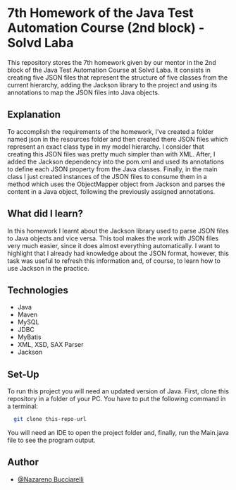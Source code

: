 # 7th Homework of the Java Test Automation Course (2nd block) - Solvd Laba
This repository stores the 7th homework given by our mentor in the 2nd block of 
the Java Test Automation Course at Solvd Laba. It consists in creating five
JSON files that represent the structure of five classes from the current 
hierarchy, adding the Jackson library to the project and using its annotations to
map the JSON files into Java objects.

## Explanation

To accomplish the requirements of the homework, I've created a folder named
json in the resources folder and then created there JSON files which represent
an exact class type in my model hierarchy. I consider that creating this JSON
files was pretty much simpler than with XML. After, I added the Jackson 
dependency into the pom.xml and used its annotations to define each JSON 
property from the Java classes. Finally, in the main class I just created 
instances of the JSON files to consume them in a method which uses the 
ObjectMapper object from Jackson and parses the content in a Java object,
following the previously assigned annotations.

## What did I learn?

In this homework I learnt about the Jackson library used to parse JSON files
to Java objects and vice versa. This tool makes the work with JSON files very
much easier, since it does almost everything automatically. I want to highlight
that I already had knowledge about the JSON format, however, this task was useful
to refresh this information and, of course, to learn how to use Jackson in the
practice.

## Technologies

- Java
- Maven
- MySQL
- JDBC
- MyBatis
- XML, XSD, SAX Parser
- Jackson

## Set-Up

To run this project you will need an updated version of Java.
First, clone this repository in a folder of your PC.
You have to put the following command in a terminal:

```bash
  git clone this-repo-url
```
You will need an IDE to open the project folder and, finally, run the 
Main.java file to see the program output.

## Author

- [@Nazareno Bucciarelli](https://github.com/nazabucciarelli)
